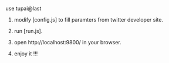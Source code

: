 use tupai@last

1. modify [config.js] to fill paramters from twitter developer site.

2. run [run.js].

3. open http://localhost:9800/ in your browser.

4. enjoy it !!!
